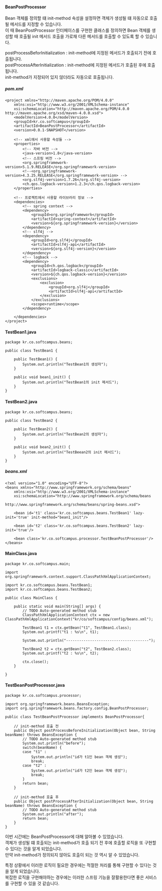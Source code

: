 #### BeanPostProcessor
Bean 객체를 정의할 떄 init-method 속성을 설정하면 객체가 생성될 떄 자동으로 호출될 메서드를 지정할 수 있습니다.    
이 때 BeanPostProcessor 인터페이스를 구현한 클래스를 정의하면 Bean 객체를 생성할 때 호출될 init 메서드 호출을 가로채 다른 메서드를 호출할 수 있도록 할 수 있습니다.   
   
postProcessBeforInitialization : init-method에 지정된 메서드가 호출되기 전에 호출됩니다.   
postProcessAfterInitialization : init-method에 지정된 메서드가 호출된 후에 호출됩니다.   
init-method가 지정되어 있지 않더라도 자동으로 호출됩니다.   

##### pom.xml
```
<project xmlns="http://maven.apache.org/POM/4.0.0"
	xmlns:xsi="http://www.w3.org/2001/XMLSchema-instance"
	xsi:schemaLocation="http://maven.apache.org/POM/4.0.0 http://maven.apache.org/xsd/maven-4.0.0.xsd">
	<modelVersion>4.0.0</modelVersion>
	<groupId>kr.co.softcampus</groupId>
	<artifactId>BeanPostProcessor</artifactId>
	<version>0.0.1-SNAPSHOT</version>

	<!-- xml에서 사용할 속성들 -->
	<properties>
		<!-- 자바 버전 -->
		<java-version>1.8</java-version>
		<!-- 스프링 버전 -->
		<org.springframework-version>5.1.9.RELEASE</org.springframework-version>
		<!--<org.springframework-version>4.3.25.RELEASE</org.springframework-version> -->
		<org.slf4j-version>1.7.26</org.slf4j-version>
		<ch.qos.logback-version>1.2.3</ch.qos.logback-version>
	</properties>

	<!-- 프로젝트에서 사용할 라이브러리 정보 -->
	<dependencies>
		<!-- spring context -->
		<dependency>
			<groupId>org.springframework</groupId>
			<artifactId>spring-context</artifactId>
			<version>${org.springframework-version}</version>
		</dependency>
		<!-- slf4j -->
		<dependency>
			<groupId>org.slf4j</groupId>
			<artifactId>slf4j-api</artifactId>
			<version>${org.slf4j-version}</version>
		</dependency>
		<!-- logback -->
		<dependency>
			<groupId>ch.qos.logback</groupId>
			<artifactId>logback-classic</artifactId>
			<version>${ch.qos.logback-version}</version>
			<exclusions>
				<exclusion>
					<groupId>org.slf4j</groupId>
					<artifactId>slf4j-api</artifactId>
				</exclusion>
			</exclusions>
			<scope>runtime</scope>
		</dependency>

	</dependencies>
</project>
```

 

#### TestBean1.java   
```
package kr.co.softcampus.beans;

public class TestBean1 {
	
	public TestBean1() {
		System.out.println("TestBean1의 생성자");
	}
	
	public void bean1_init() {
		System.out.println("TestBean1의 init 메서드");
	}
}
``` 

 

#### TestBean2.java   
```
package kr.co.softcampus.beans;

public class TestBean2 {
	
	public TestBean2() {
		System.out.println("TestBean2의 생성자");
	}
	
	public void bean2_init() {
		System.out.println("TestBeean2의 init 메서드");
	}
}
``` 

 

##### beans.xml
```
<?xml version="1.0" encoding="UTF-8"?>
<beans xmlns="http://www.springframework.org/schema/beans"
	xmlns:xsi="http://www.w3.org/2001/XMLSchema-instance"
	xsi:schemaLocation="http://www.springframework.org/schema/beans
	                    http://www.springframework.org/schema/beans/spring-beans.xsd">
	                    
	<bean id='t1' class='kr.co.softcampus.beans.TestBean1' lazy-init='true' init-method="bean1_init"/>
	
	<bean id='t2' class='kr.co.softcampus.beans.TestBean2' lazy-init='true'/>
	
	<bean class='kr.co.softcampus.processor.TestBeanPostProcessor'/>
</beans>
 ```

 

#### MainClass.java
```
package kr.co.softcampus.main;

import org.springframework.context.support.ClassPathXmlApplicationContext;

import kr.co.softcampus.beans.TestBean1;
import kr.co.softcampus.beans.TestBean2;

public class MainClass {

	public static void main(String[] args) {
		// TODO Auto-generated method stub
		ClassPathXmlApplicationContext ctx = new ClassPathXmlApplicationContext("kr/co/softcampus/config/beans.xml");
		
		TestBean1 t1 = ctx.getBean("t1", TestBean1.class);
		System.out.printf("t1 : %s\n", t1);
		
		System.out.println("--------------------------------------");
		
		TestBean2 t2 = ctx.getBean("t2", TestBean2.class);
		System.out.printf("t2 : %s\n", t2);
		
		ctx.close();
	}

}
``` 

 

#### TestBeanPostProcessor.java   
```
package kr.co.softcampus.processor;

import org.springframework.beans.BeansException;
import org.springframework.beans.factory.config.BeanPostProcessor;

public class TestBeanPostProcessor implements BeanPostProcessor{
	
	// init-method 호출 전
	public Object postProcessBeforeInitialization(Object bean, String beanName) throws BeansException {
		// TODO Auto-generated method stub
		System.out.println("before");
		switch(beanName) {
		case "t1" : 
			System.out.println("id가 t1인 bean 객체 생성");
			break;
		case "t2" :
			System.out.println("id가 t2인 bean 객체 생성");
			break;
		}
		return bean;
	}	
	
	// init-method 호출 후
	public Object postProcessAfterInitialization(Object bean, String beanName) throws BeansException {
		// TODO Auto-generated method stub
		System.out.println("after");
		return bean;
	}
}
``` 

이번 시간에는 BeanPostProcessor에 대해 알아볼 수 있었습니다.    
객체가 생성될 떄 호출되는 init-method가 호출 되기 전 후에 호출할 로직을 또 구현할 수 있다는 것을 알게 되었습니다.    
만약 init-method가 정의되지 않아도 호출이 되는 것 역시 알 수 있었습니다.    
   
특정 상황에서 이러한 로직이 필요한 경우에는 적절한 처리를 통해 구현할 수 있다는 것을 알게 되었습니다.    
복잡한 로직을 구현해야하는 경우에는 이러한 스프링 기능을 잘활용한다면 좋은 서비스를 구현할 수 있을 것 같습니다.   
